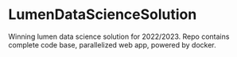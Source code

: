 # LumenDataScienceSolution

Winning lumen data science solution for 2022/2023.
Repo contains complete code base, parallelized web app, powered by docker.
